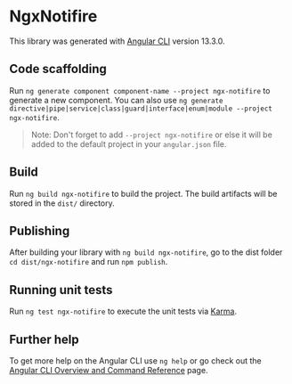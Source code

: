 # NgxNotifire

This library was generated with [Angular CLI](https://github.com/angular/angular-cli) version 13.3.0.

## Code scaffolding

Run `ng generate component component-name --project ngx-notifire` to generate a new component. You can also use `ng generate directive|pipe|service|class|guard|interface|enum|module --project ngx-notifire`.
> Note: Don't forget to add `--project ngx-notifire` or else it will be added to the default project in your `angular.json` file. 

## Build

Run `ng build ngx-notifire` to build the project. The build artifacts will be stored in the `dist/` directory.

## Publishing

After building your library with `ng build ngx-notifire`, go to the dist folder `cd dist/ngx-notifire` and run `npm publish`.

## Running unit tests

Run `ng test ngx-notifire` to execute the unit tests via [Karma](https://karma-runner.github.io).

## Further help

To get more help on the Angular CLI use `ng help` or go check out the [Angular CLI Overview and Command Reference](https://angular.io/cli) page.
